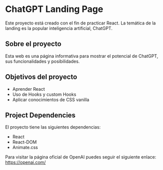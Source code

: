 # ChatGPT Landing Page

Este proyecto está creado con el fin de practicar React. La temática de la landing es la popular inteligencia artificial, ChatGPT.

## Sobre el proyecto

Esta web es una página informativa para mostrar el potencial de ChatGPT, sus funcionalidades y posibilidades.

## Objetivos del proyecto

* Aprender React
* Uso de Hooks y custom Hooks
* Aplicar conocimientos de CSS vanilla

## Project Dependencies

El proyecto tiene las siguientes dependencias:

* React
* React-DOM
* Animate.css

Para visitar la página oficial de OpenAI puedes seguir el siguiente enlace: https://openai.com/